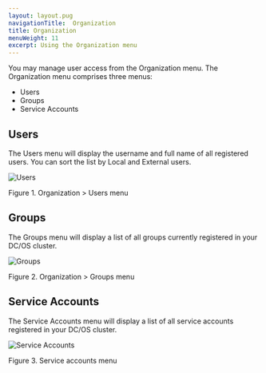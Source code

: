 ```yaml
---
layout: layout.pug
navigationTitle:  Organization
title: Organization
menuWeight: 11
excerpt: Using the Organization menu
---
```


You may manage user access from the Organization menu. The Organization menu comprises three menus:

- Users
- Groups
- Service Accounts

## Users

The Users menu will display the username and full name of all registered users. You can sort the list by Local and External users.

![Users](/mesosphere/dcos/1.11/img/organization-ee-users.png)

Figure 1. Organization > Users menu

## Groups

The Groups menu will display a list of all groups currently registered in your DC/OS cluster.

![Groups](/mesosphere/dcos/1.11/img/new-user-group.png)

Figure 2. Organization > Groups menu

## Service Accounts

The Service Accounts menu will display a list of all service accounts registered in your DC/OS cluster.

![Service Accounts](/mesosphere/dcos/1.11/img/new-service-account-button.png)

Figure 3. Service accounts menu
